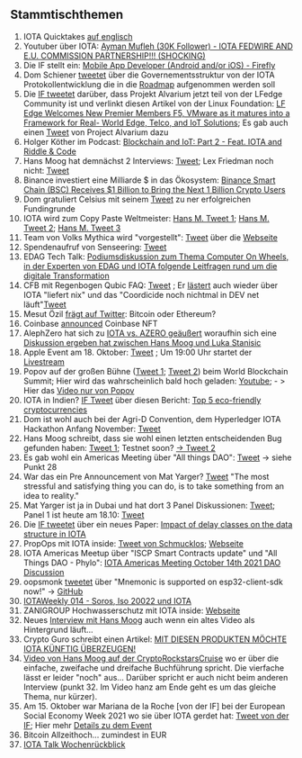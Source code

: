## Stammtischthemen 

1. IOTA Quicktakes [auf englisch](https://www.youtube.com/watch?v=7-WZO0wEmS8)
2. Youtuber über IOTA: [Ayman Mufleh (30K Follower) - IOTA FEDWIRE AND E.U. COMMISSION PARTNERSHIP!!! (SHOCKING)](https://www.youtube.com/watch?v=ujoWqzvIeGA)
3. Die IF stellt ein: [Mobile App Developer (Android and/or iOS) - Firefly](https://iota.bamboohr.com/jobs/view.php?id=151&source=other)
4. Dom Schiener [tweetet](https://twitter.com/DomSchiener/status/1447570525119729668?s=20) über die Governementsstruktur von der IOTA Protokollentwicklung die in die [Roadmap](https://roadmap.iota.org/) aufgenommen werden soll
5. Die [IF tweetet](https://twitter.com/iota/status/1447834828154490881?s=20) darüber, dass Projekt Alvarium jetzt teil von der LFedge Community ist und verlinkt diesen Artikel von der Linux Foundation: [LF Edge Welcomes New Premier Members F5, VMware as it matures into a Framework for Real- World Edge, Telco, and IoT Solutions](https://www.linuxfoundation.org/press-release/lf-edge-welcomes-new-premier-members-f5-vmware-as-it-matures-into-a-framework-for-real-world-edge-telco-and-iot-solutions/); Es gab auch einen [Tweet](https://twitter.com/ProjectAlvarium/status/1447855404340457478?s=20) von Project Alvarium dazu
6. Holger Köther im Podcast: [Blockchain and IoT: Part 2 - Feat. IOTA and Riddle & Code](https://castbox.fm/episode/S2E11---Blockchain-and-IoT%3A-Part-2---Feat.-IOTA-and-Riddle-%26-Code-id2688873-id430973083?utm_campaign=a_share_ep&utm_medium=dlink&utm_source=a_share&country=de)
7. Hans Moog hat demnächst 2 Interviews: [Tweet](https://twitter.com/hus_qy/status/1447885462417416195?s=20); Lex Friedman noch nicht: [Tweet](https://twitter.com/hus_qy/status/1447890810733801475?s=20)
8. Binance investiert eine Milliarde $ in das Ökosystem: [Binance Smart Chain (BSC) Receives $1 Billion to Bring the Next 1 Billion Crypto Users](https://www.binance.org/en/blog/binance-launches-one-billion-binance-smart-chain-fund-to-reach-one-billion-crypto-users/) 
9. Dom gratuliert Celsius mit seinem [Tweet](https://twitter.com/DomSchiener/status/1447980185190547459?s=20) zu ner erfolgreichen Fundingrunde
10. IOTA wird zum Copy Paste Weltmeister: [Hans M. Tweet 1](https://twitter.com/hus_qy/status/1448051558806130696?s=20); [Hans M. Tweet 2](https://twitter.com/hus_qy/status/1448052069580034049?s=20); [Hans M. Tweet 3](https://twitter.com/hus_qy/status/1448052704081846287?s=20)
11. Team von Volks Mythica wird "vorgestellt": [Tweet](https://twitter.com/volksmythica/status/1447945215927635978?s=20) über die [Webseite](https://www.kamilabs.io/)
12. Spendenaufruf von Senseering: [Tweet]()
13. EDAG Tech Talk: [Podiumsdiskussion zum Thema Computer On Wheels, in der Experten von EDAG und IOTA folgende Leitfragen rund um die digitale Transformation](https://www.youtube.com/watch?v=989Z-xBXmsY)
14. CFB mit Regenbogen Qubic FAQ: [Tweet](https://twitter.com/c___f___b/status/1448319785004150795?t=ZWQVZZoq5LmK3xyL63zvWg&s=19) ; Er [lästert](https://twitter.com/c___f___b/status/1449745564770390019?s=20) auch wieder über IOTA "liefert nix" und das "Coordicide noch nichtmal in DEV net läuft"[Tweet](https://twitter.com/c___f___b/status/1449786788428587013?s=20)
15. Mesut Özil [frägt auf Twitter](https://twitter.com/MesutOzil1088/status/1447929473513500674?t=TTQcQc0FP1GTlBPJISygGg&s=19): Bitcoin oder Ethereum? 
16. Coinbase [announced](https://twitter.com/coinbase/status/1448049855541100545?t=RTSJ7c0rU47i7YYQHwcceA&s=19) Coinbase NFT 
17. AlephZero hat sich zu [IOTA vs. AZERO geäußert](https://twitter.com/AlephSuper/status/1447815860765302786?s=20) woraufhin sich eine [Diskussion ergeben hat zwischen Hans Moog und Luka Stanisic](https://twitter.com/hus_qy/status/1448555900126515204?s=20)
18. Apple Event am 18. Oktober: [Tweet](https://twitter.com/Apple/status/1448052114895216640?s=20) ; Um 19:00 Uhr startet der [Livestream](https://youtu.be/exM1uajp--A)
19. Popov auf der großen Bühne ([Tweet 1](https://twitter.com/saeed_shokuhi/status/1448531300210597888?s=20); [Tweet 2](https://twitter.com/Dianadidi2828/status/1448533385857622019?s=20)) beim World Blockchain Summit; Hier wird das wahrscheinlich bald hoch geladen: [Youtube](https://www.youtube.com/c/WorldBlockchainSummit/videos); - > Hier das [Video nur von Popov](https://youtu.be/tDqpvbfO4V0?t=1330)
20. IOTA in Indien? [IF Tweet](https://twitter.com/iota/status/1448256276572655617?s=20) über diesen Bericht: [Top 5 eco-friendly cryptocurrencies](https://timesofindia.indiatimes.com/business/cryptocurrency/blockchain/top-5-eco-friendly-cryptocurrencies/articleshow/86405007.cms?from=mdr)
21. Dom ist wohl auch bei der Agri-D Convention, dem Hyperledger IOTA Hackathon Anfang November: [Tweet](https://twitter.com/DomSchiener/status/1448320954686447617?s=20)
22. Hans Moog schreibt, dass sie wohl einen letzten entscheidenden Bug gefunden haben: [Tweet 1](https://twitter.com/hus_qy/status/1448668163596603400?s=20); Testnet soon? [-> Tweet 2](https://twitter.com/hus_qy/status/1448680416311918594?s=20)
23. Es gab wohl ein Americas Meeting über "All things DAO": [Tweet](https://twitter.com/gregmart/status/1448631152965664769?s=20) -> siehe Punkt 28
24. War das ein Pre Announcement von Mat Yarger? [Tweet](https://twitter.com/Mat_Yarger/status/1448741406609219584?s=20) "The most stressful and satisfying thing you can do, is to take something from an idea to reality."
25. Mat Yarger ist ja in Dubai und hat dort 3 Panel Diskussionen: [Tweet](https://twitter.com/Mat_Yarger/status/1449099773714239492?t=1G4XP167SkPoA63ctzLIuA&s=19); Panel 1 ist heute am 18.10: [Tweet](https://twitter.com/SkeyNetwork/status/1446554794886377472?s=20)
26. Die [IF tweetet](https://twitter.com/iota/status/1448679238513668102?s=20) über ein neues Paper: [Impact of delay classes on the data structure in IOTA](https://arxiv.org/abs/2110.06003)
27. PropOps mit IOTA inside: [Tweet von Schmucklos](https://twitter.com/Schmucklos_/status/1448752515110027270?s=20); [Webseite](https://www.notion.so/Changelog-357a8a808a7041a9960ff4b9f60f1615)
28. IOTA Americas Meetup über "ISCP Smart Contracts update" und "All Things DAO - Phylo": [IOTA Americas Meeting October 14th 2021 DAO Discussion](https://www.youtube.com/watch?v=hajbIvM0SWY)
29. oopsmonk [tweetet](https://twitter.com/oops_monk/status/1448937507593150464?s=20) über "Mnemonic is supported on esp32-client-sdk now!" -> [GitHub](https://github.com/iotaledger/esp32-client-sdk/pull/1)
30. [IOTAWeekly 014 - Soros, Iso 20022 und IOTA](https://www.youtube.com/watch?v=Z0h1EtDWMBA)
31. ZANIGROUP Hochwasserschutz mit IOTA inside: [Webseite](https://www.zanni.group/News/index.php/;focus=STRATP_cm4all_com_widgets_News_22634089&path=?m=d&a=20211015164056-7385&cp=1#STRATP_cm4all_com_widgets_News_22634089)
32. Neues [Interview mit Hans Moog](https://www.youtube.com/watch?v=LH00jHNq8RY) auch wenn ein altes Video als Hintergrund läuft...
33. Crypto Guro schreibt einen Artikel: [MIT DIESEN PRODUKTEN MÖCHTE IOTA KÜNFTIG ÜBERZEUGEN!](https://krypto-guru.de/news/mit-diesen-produkten-moechte-iota-kuenftig-ueberzeugen/)
34. [Video von Hans Moog auf der CryptoRockstarsCruise](https://www.youtube.com/watch?v=pUihIIdE9os) wo er über die einfache, zweifache und dreifache Buchführung spricht. Die vierfache lässt er leider "noch" aus... Darüber spricht er auch nicht beim anderen Interview (punkt 32. Im Video hanz am Ende geht es um das gleiche Thema, nur kürzer). 
35. Am 15. Oktober war Mariana de la Roche [von der IF] bei der European Social Economy Week 2021 wo sie über IOTA gerdet hat: [Tweet von der IF](https://twitter.com/iota/status/1448574397787299840?s=20); Hier mehr [Details zu dem Event](https://actse.eu/)
36. Bitcoin Allzeithoch... zumindest in EUR
37. [IOTA Talk Wochenrückblick](https://www.iota-talk.com/index.php?article/128-wochenr%C3%BCckblick-vom-10-bis-16-oktober-2021/)

